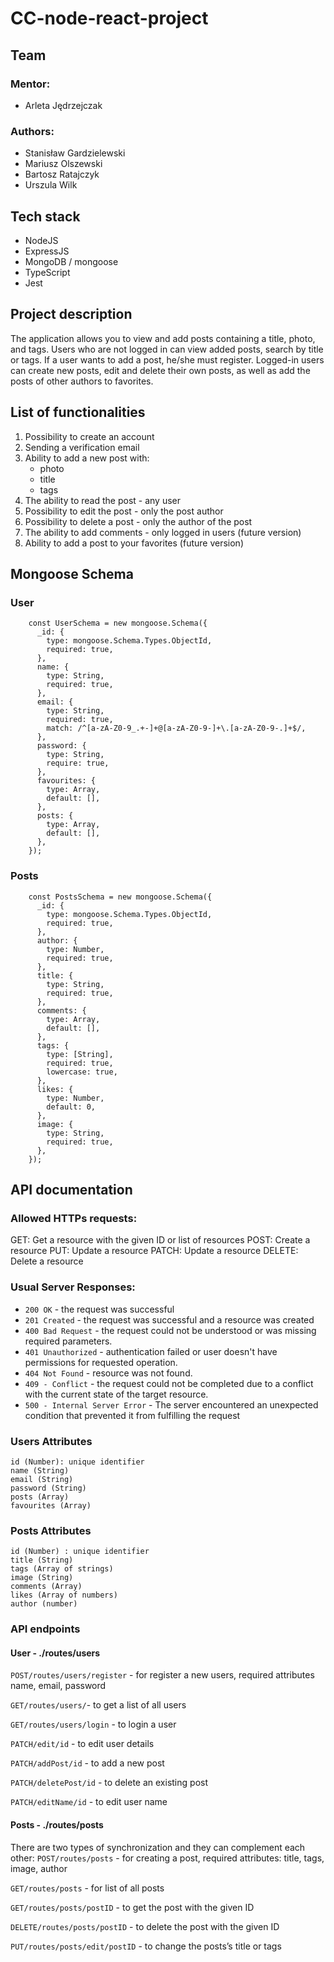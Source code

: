 # CC-node-react-project
## Team
### Mentor:
 - Arleta Jędrzejczak
### Authors:
 - Stanisław Gardzielewski 
 - Mariusz Olszewski 
 - Bartosz Ratajczyk
 - Urszula Wilk
## Tech stack
-   NodeJS
-   ExpressJS
-   MongoDB / mongoose
-   TypeScript
-   Jest
## Project description
The application allows you to view and add posts containing a title, photo, and tags. Users who are not logged in can view added posts, search by title or tags. If a user wants to add a post, he/she must register. Logged-in users can create new posts, edit and delete their own posts, as well as add the posts of other authors to favorites.
## List of functionalities
1.  Possibility to create an account
2.  Sending a verification email
3.  Ability to add a new post with:
	- photo
	- title
	- tags
4.  The ability to read the post - any user
5.  Possibility to edit the post - only the post author
6.  Possibility to delete a post - only the author of the post
7.  The ability to add comments - only logged in users (future version)
8.  Ability to add a post to your favorites (future version)
## Mongoose Schema
### User
```
    const UserSchema = new mongoose.Schema({
      _id: {
        type: mongoose.Schema.Types.ObjectId,
        required: true,
      },
      name: {
        type: String,
        required: true,
      },
      email: {
        type: String,
        required: true,
        match: /^[a-zA-Z0-9_.+-]+@[a-zA-Z0-9-]+\.[a-zA-Z0-9-.]+$/,
      },
      password: {
        type: String,
        require: true,
      },
      favourites: {
        type: Array,
        default: [],
      },
      posts: {
        type: Array,
        default: [],
      },
    });
```
### Posts
```
    const PostsSchema = new mongoose.Schema({
      _id: {
        type: mongoose.Schema.Types.ObjectId,
        required: true,
      },
      author: {
        type: Number,
        required: true,
      },
      title: {
        type: String,
        required: true,
      },
      comments: {
        type: Array,
        default: [],
      },
      tags: {
        type: [String],
        required: true,
        lowercase: true,
      },
      likes: {
        type: Number,
        default: 0,
      },
      image: {
        type: String,
        required: true,
      },
    });
```
## API documentation
### Allowed HTTPs requests:
GET: Get a resource with the given ID or list of resources
POST: Create a resource
PUT: Update a resource
PATCH: Update a resource
DELETE: Delete a resource

### Usual Server Responses:

-   `200 OK` - the request was successful
-   `201 Created` - the request was successful and a resource was created
-   `400 Bad Request` - the request could not be understood or was missing required parameters.
-   `401 Unauthorized` - authentication failed or user doesn't have permissions for requested operation.
-   `404 Not Found` - resource was not found.
-   `409 - Conflict` - the request could not be completed due to a conflict with the current state of the target resource.
-   `500 - Internal Server Error` - The server encountered an unexpected condition that prevented it from fulfilling the request

### Users Attributes

    id (Number): unique identifier
    name (String)
    email (String)
    password (String)
    posts (Array)
    favourites (Array)

### Posts Attributes

    id (Number) : unique identifier
    title (String) 
    tags (Array of strings)
    image (String)
    comments (Array)
    likes (Array of numbers)
    author (number)

### API endpoints
#### User - ./routes/users
`POST/routes/users/register` - for register a new users, required attributes name, email, password

`GET/routes/users/`- to get a list of all users

`GET/routes/users/login` - to login a user

`PATCH/edit/id` - to edit user details

`PATCH/addPost/id` - to add a new post

`PATCH/deletePost/id` - to delete an existing post

`PATCH/editName/id` - to edit user name

#### Posts - ./routes/posts
There are two types of synchronization and they can complement each other:
`POST/routes/posts` - for creating a post, required attributes: title, tags, image, author

`GET/routes/posts` - for list of all posts

`GET/routes/posts/postID` - to get the post with the given ID

`DELETE/routes/posts/postID` - to delete the post with the given ID

`PUT/routes/posts/edit/postID` - to change the posts’s title or tags